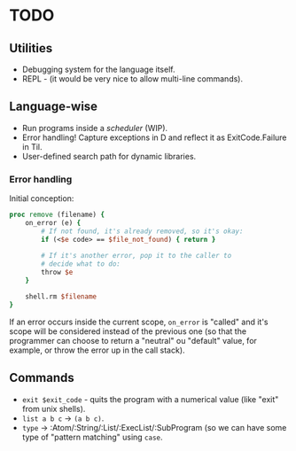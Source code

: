 # TODO

## Utilities

* Debugging system for the language itself.
* REPL - (it would be very nice to allow multi-line commands).


## Language-wise

* Run programs inside a *scheduler* (WIP).
* Error handling! Capture exceptions in D and reflect it as
  ExitCode.Failure in Til.
* User-defined search path for dynamic libraries.

### Error handling

Initial conception:

```tcl
proc remove (filename) {
    on_error (e) {
        # If not found, it's already removed, so it's okay:
        if (<$e code> == $file_not_found) { return }
        
        # If it's another error, pop it to the caller to
        # decide what to do:
        throw $e
    }

    shell.rm $filename
}
```

If an error occurs inside the current scope, `on_error` is "called" and
it's scope will be considered instead of the previous one (so that the
programmer can choose to return a "neutral" ou "default" value, for
example, or throw the error up in the call stack).

## Commands

* `exit $exit_code` - quits the program with a numerical value (like
  "exit" from unix shells).
* `list a b c` → `(a b c)`.
* `type` → :Atom/:String/:List/:ExecList/:SubProgram (so we can have some
  type of "pattern matching" using `case`.
